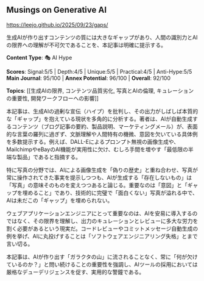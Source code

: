 ## Musings on Generative AI

https://leejo.github.io/2025/09/23/gaps/

生成AIが作り出すコンテンツの質には大きなギャップがあり、人間の識別力とAIの限界への理解が不可欠であることを、本記事は明確に提示する。

**Content Type**: 🎭 AI Hype

**Scores**: Signal:5/5 | Depth:4/5 | Unique:5/5 | Practical:4/5 | Anti-Hype:5/5
**Main Journal**: 95/100 | **Annex Potential**: 96/100 | **Overall**: 92/100

**Topics**: [[生成AIの限界, コンテンツ品質劣化, 写真とAIの倫理, キュレーションの重要性, 開発ワークフローへの影響]]

本記事は、生成AIの過剰な宣伝（ハイプ）を批判し、その出力がしばしば本質的な「ギャップ」を抱えている現状を多角的に分析する。著者は、AIが自動生成するコンテンツ（ブログ記事の要約、製品説明、マーケティングメール）が、表面的な言葉の羅列に過ぎず、文脈理解や人間特有の機微、意図を欠いている具体例を多数提示する。例えば、DALL-Eによるプロンプト無視の画像生成や、MailchimpやeBayのAI機能が実用性に欠け、むしろ手間を増やす「最低限の半端な製品」であると指摘する。

特に写真の分野では、AIによる画像生成を「偽りの歴史」と重ね合わせ、写真が常に操作されてきた事実を提示しつつも、AIが生成する「存在しないもの」は「写真」の意味そのものを変えつつあると論じる。重要なのは「意図」と「ギャップを埋めること」であり、技術的に完璧で「面白くない」写真が溢れる中で、AIは未だこの「ギャップ」を埋められない。

ウェブアプリケーションエンジニアにとって重要なのは、AIを安易に導入するのではなく、その限界を理解し、出力のキュレーションとレビューに多大な労力を割く必要があるという現実だ。コードレビューやコミットメッセージ自動生成の例を挙げ、AIに丸投げすることは「ソフトウェアエンジニアリング失格」とまで言い切る。

本記事は、AIが作り出す「ガラクタの山」に流されることなく、常に「何が欠けているのか？」と問い続けることの重要性を強調し、AIツールの採用においては厳格なデューデリジェンスを促す、実用的な警鐘である。